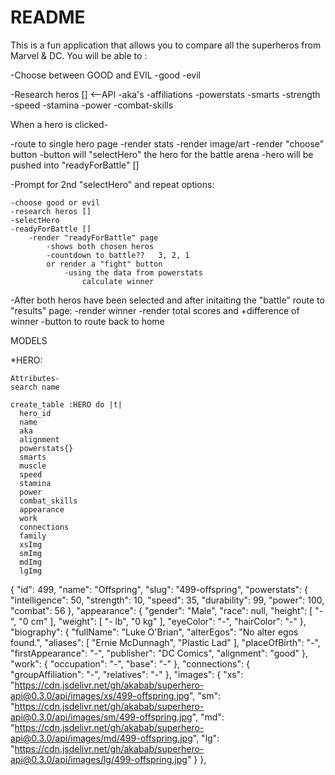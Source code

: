 # README


This is a fun application that allows you to compare all the superheros from Marvel & DC.
You will be able to :  

-Choose between GOOD and EVIL
    -good
    -evil
    
-Research heros [] <--API
    -aka's
    -affiliations
    -powerstats
        -smarts
        -strength
        -speed
        -stamina
        -power
        -combat-skills
    
When a hero is clicked-

-route to single hero page
    -render stats
    -render image/art
    -render "choose" button
        -button will "selectHero" the hero for the battle arena
        -hero will be pushed into "readyForBattle" []

-Prompt for 2nd "selectHero" and repeat options:

    -choose good or evil
    -research heros []
    -selectHero
    -readyForBattle []
        -render "readyForBattle" page
            -shows both chosen heros
            -countdown to battle??   3, 2, 1
            or render a "fight" button 
                -using the data from powerstats
                    calculate winner

-After both heros have been selected and after initaiting the "battle" 
    route to "results" page:
        -render winner
        -render total scores and +difference of winner
        -button to route back to home



MODELS

*HERO:

    Attributes-
    search name

    create_table :HERO do |t|
      hero_id
      name
      aka
      alignment
      powerstats{}
      smarts
      muscle
      speed
      stamina
      power
      combat_skills
      appearance
      work
      connections
      family
      xsImg
      smImg
      mdImg
      lgImg


{
"id": 499,
"name": "Offspring",
"slug": "499-offspring",
"powerstats": {
"intelligence": 50,
"strength": 10,
"speed": 35,
"durability": 99,
"power": 100,
"combat": 56
},
"appearance": {
"gender": "Male",
"race": null,
"height": [
"-",
"0 cm"
],
"weight": [
"- lb",
"0 kg"
],
"eyeColor": "-",
"hairColor": "-"
},
"biography": {
"fullName": "Luke O'Brian",
"alterEgos": "No alter egos found.",
"aliases": [
"Ernie McDunnagh",
"Plastic Lad"
],
"placeOfBirth": "-",
"firstAppearance": "-",
"publisher": "DC Comics",
"alignment": "good"
},
"work": {
"occupation": "-",
"base": "-"
},
"connections": {
"groupAffiliation": "-",
"relatives": "-"
},
"images": {
"xs": "https://cdn.jsdelivr.net/gh/akabab/superhero-api@0.3.0/api/images/xs/499-offspring.jpg",
"sm": "https://cdn.jsdelivr.net/gh/akabab/superhero-api@0.3.0/api/images/sm/499-offspring.jpg",
"md": "https://cdn.jsdelivr.net/gh/akabab/superhero-api@0.3.0/api/images/md/499-offspring.jpg",
"lg": "https://cdn.jsdelivr.net/gh/akabab/superhero-api@0.3.0/api/images/lg/499-offspring.jpg"
}
},

